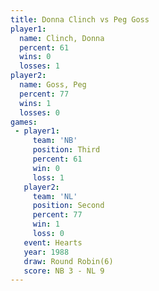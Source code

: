 ```yaml
---
title: Donna Clinch vs Peg Goss
player1:             
  name: Clinch, Donna
  percent: 61        
  wins: 0            
  losses: 1          
player2:             
  name: Goss, Peg    
  percent: 77        
  wins: 1            
  losses: 0          
games:
 - player1:         
     team: 'NB'     
     position: Third
     percent: 61    
     win: 0         
     loss: 1        
   player2:          
     team: 'NL'      
     position: Second
     percent: 77     
     win: 1          
     loss: 0         
   event: Hearts       
   year: 1988          
   draw: Round Robin(6)
   score: NB 3 - NL 9  
---
```

